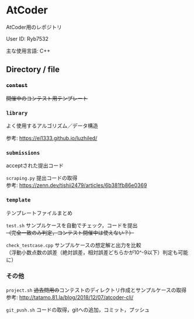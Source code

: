 # AtCoder

AtCoder用のレポジトリ

User ID: Ryb7532

主な使用言語: C++

## Directory / file

### ~~`contest`~~

~~開催中のコンテスト用テンプレート~~

### `library`

よく使用するアルゴリズム／データ構造

参考: https://ei1333.github.io/luzhiled/

### `submissions`

acceptされた提出コード  

`scraping.py` 提出コードの取得  
参考: https://zenn.dev/tishii2479/articles/6b381fb86e0369


### `template`

テンプレートファイルまとめ  

`test.sh` サンプルケースを自動でチェック，コードを提出  
~~（完全一致のみ判定，コンテスト開催中は使えない？）~~

`check_testcase.cpp` サンプルケースの想定解と出力を比較  
（浮動小数点数の誤差（絶対誤差，相対誤差どちらかが10^-9以下）判定も可能に）


### その他
`project.sh` ~~過去問用の~~コンテストのディレクトリ作成とサンプルケースの取得  
参考: http://tatamo.81.la/blog/2018/12/07/atcoder-cli/

`git_push.sh` コードの取得，gitへの追加，コミット，プッシュ